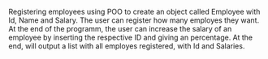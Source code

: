 Registering employees using POO to create an object called Employee with Id, Name and Salary. The user can register how many employes they want. At the end of the programm, the user can increase the salary of an employee by inserting the respective ID and giving an percentage. At the end, will output a list with all employes registered, with Id and Salaries.
